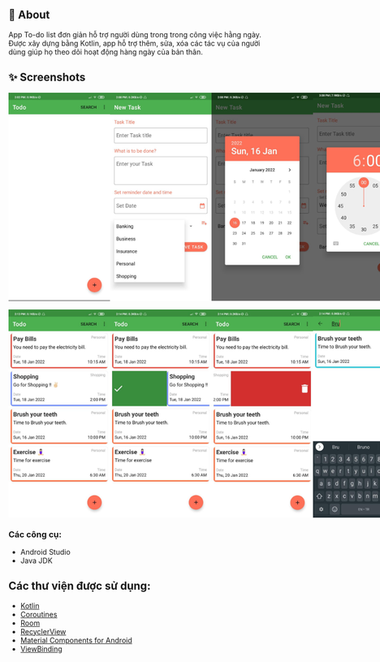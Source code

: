 
## 🌟 About
App To-do list đơn giản hỗ trợ người dùng trong trong công việc hằng ngày. Được xây dựng bằng Kotlin, app hỗ trợ thêm, sửa, xóa các tác vụ của người dùng giúp họ theo dõi hoạt động hàng ngày của bản thân. 
## ✨ Screenshots

<div style="display:flex;">
<img src="ScreenShots/img01.jpeg" width="200">
<img src="ScreenShots/img03.jpeg" width="200">
<img src="ScreenShots/img05.jpeg" width="200">
<img src="ScreenShots/img10.jpeg" width="200">
</div>
<br>
<div style="display:flex;">
<img src="ScreenShots/img06.jpeg" width="200">
<img src="ScreenShots/img07.jpeg" width="200">
<img src="ScreenShots/img08.jpeg" width="200">
<img src="ScreenShots/img09.jpeg" width="200">
</div>


### Các công cụ:
*   Android Studio 
*   Java JDK

## Các thư viện được sử dụng:
- [Kotlin](https://kotlinlang.org/)
- [Coroutines](https://kotlinlang.org/docs/reference/coroutines-overview.html) 
- [Room](https://developer.android.com/topic/libraries/architecture/room) 
- [RecyclerView](https://developer.android.com/jetpack/androidx/releases/recyclerview) 
- [Material Components for Android](https://github.com/material-components/material-components-android) 
- [ViewBinding](https://developer.android.com/topic/libraries/view-binding)

